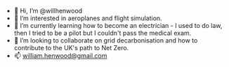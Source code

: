 - 👋 Hi, I’m @willhenwood
- 👀 I’m interested in aeroplanes and flight simulation.
- 🌱 I’m currently learning how to become an electrician - I used to do law, then I tried to be a pilot but I couldn't pass the medical exam.
- 💞️ I’m looking to collaborate on grid decarbonisation and how to contribute to the UK's path to Net Zero.
- 📫 william.henwood@gmail.com

<!---
willhenwood/willhenwood is a ✨ special ✨ repository because its `README.md` (this file) appears on your GitHub profile.
You can click the Preview link to take a look at your changes.
--->
